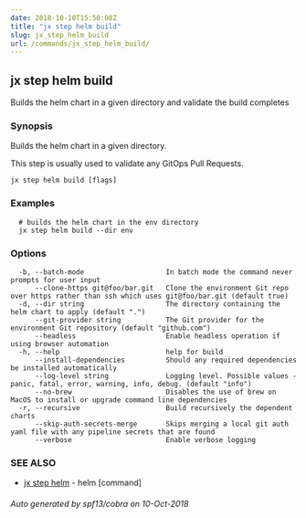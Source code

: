 ```yaml
---
date: 2018-10-10T15:50:08Z
title: "jx step helm build"
slug: jx_step_helm_build
url: /commands/jx_step_helm_build/
---
```

## jx step helm build

Builds the helm chart in a given directory and validate the build completes

### Synopsis

Builds the helm chart in a given directory. 

This step is usually used to validate any GitOps Pull Requests.

```
jx step helm build [flags]
```

### Examples

```
  # builds the helm chart in the env directory
  jx step helm build --dir env
```

### Options

```
  -b, --batch-mode                    In batch mode the command never prompts for user input
      --clone-https git@foo/bar.git   Clone the environment Git repo over https rather than ssh which uses git@foo/bar.git (default true)
  -d, --dir string                    The directory containing the helm chart to apply (default ".")
      --git-provider string           The Git provider for the environment Git repository (default "github.com")
      --headless                      Enable headless operation if using browser automation
  -h, --help                          help for build
      --install-dependencies          Should any required dependencies be installed automatically
      --log-level string              Logging level. Possible values - panic, fatal, error, warning, info, debug. (default "info")
      --no-brew                       Disables the use of brew on MacOS to install or upgrade command line dependencies
  -r, --recursive                     Build recursively the dependent charts
      --skip-auth-secrets-merge       Skips merging a local git auth yaml file with any pipeline secrets that are found
      --verbose                       Enable verbose logging
```

### SEE ALSO

* [jx step helm](/commands/jx_step_helm/)	 - helm [command]

###### Auto generated by spf13/cobra on 10-Oct-2018
